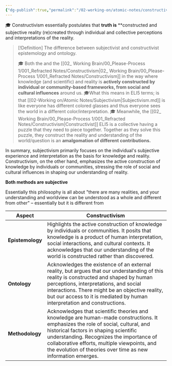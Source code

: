 ```yaml
---
{"dg-publish":true,"permalink":"/02-working-on/atomic-notes/constructivism/","title":"Constructivism","tags":["type/atomic-note","type/litterature-note"],"noteIcon":"","created":"Tuesday, October 31st 2023, 1:31:24 pm","updated":"2024-01-03T01:51:16.773+01:00"}
---
```



🎓 Constructivism essentially postulates that **truth is** **constructed and subjective reality (re)created through individual and collective perceptions and interpretations of the reality.

> [!Definition] The difference between subjectivist and constructivist epistemology and ontology.
>
> 🎓 Both the  and the [[02_ Working Brain/00_Please-Process 1/001_Refracted Notes/Constructivism\|02_ Working Brain/00_Please-Process 1/001_Refracted Notes/Constructivism]] in the way where knowledge (and scientific) and reality is **actively constructed by individual or community-based frameworks, from social and cultural influences** around us.
> 🎓What this means in ELI5 terms; is that [[02-Working on/Atomic Notes/Subjectivism\|Subjectivism.md]] is like everyone has different colored glasses and thus everyone sees the world in a different color/interpretation.
> 🎓 Meanwhile, the [[02_ Working Brain/00_Please-Process 1/001_Refracted Notes/Constructivism\|Constructivist]] ELI5 is a collective having a puzzle that they need to piece together. Together as they solve this puzzle, they construct the reality and understanding of the world/question is an **amalgomation of different contributions.**
>

In summary, subjectivism primarily focuses on the individual's subjective experience and interpretation as the basis for knowledge and reality. Constructivism, on the other hand, emphasizes the active construction of knowledge by individuals or communities, stressing the role of social and cultural influences in shaping our understanding of reality.

**Both methods are subjective**

Essentially this philosophy is all about "there are many realities, and your understanding and worldview can be understood as a whole and different from other" – essentially but it is different from

| Aspect          | Constructivism                              |
|-----------------|---------------------------------------------|
| **Epistemology** | Highlights the active construction of knowledge by individuals or communities. It posits that knowledge is a product of human interpretation, social interactions, and cultural contexts. It acknowledges that our understanding of the world is constructed rather than discovered. |
| **Ontology**     | Acknowledges the existence of an external reality, but argues that our understanding of this reality is constructed and shaped by human perceptions, interpretations, and social interactions. There might be an objective reality, but our access to it is mediated by human interpretation and constructions. |
| **Methodology**  | Acknowledges that scientific theories and knowledge are human-made constructions. It emphasizes the role of social, cultural, and historical factors in shaping scientific understanding. Recognizes the importance of collaborative efforts, multiple viewpoints, and the evolution of theories over time as new information emerges. |






